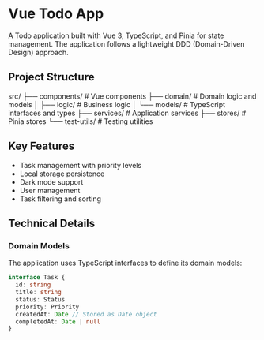 # Vue Todo App

A Todo application built with Vue 3, TypeScript, and Pinia for state management. The application follows a lightweight DDD (Domain-Driven Design) approach.

## Project Structure

src/
├── components/ # Vue components
├── domain/ # Domain logic and models
│ ├── logic/ # Business logic
│ └── models/ # TypeScript interfaces and types
├── services/ # Application services
├── stores/ # Pinia stores
└── test-utils/ # Testing utilities

## Key Features

- Task management with priority levels
- Local storage persistence
- Dark mode support
- User management
- Task filtering and sorting

## Technical Details

### Domain Models

The application uses TypeScript interfaces to define its domain models:

```typescript
interface Task {
  id: string
  title: string
  status: Status
  priority: Priority
  createdAt: Date // Stored as Date object
  completedAt: Date | null
}
```

